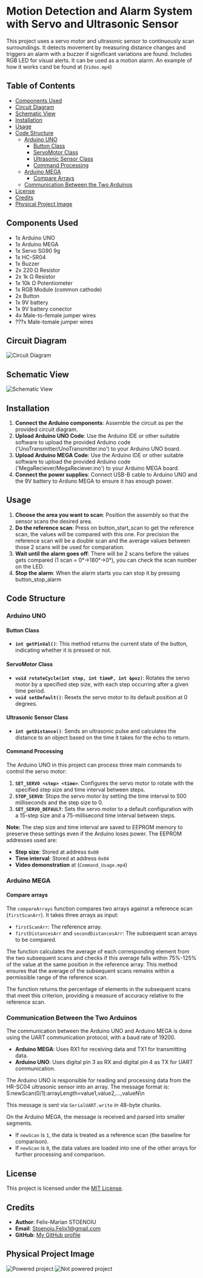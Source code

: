 # Motion Detection and Alarm System with Servo and Ultrasonic Sensor

This project uses a servo motor and ultrasonic sensor to continuously scan surroundings. It detects movement by measuring distance changes and triggers an alarm with a buzzer if significant variations are found. Includes RGB LED for visual alerts. It can be used as a motion alarm. An example of how it works cand be found at (`Video.mp4`)

## Table of Contents
- [Components Used](#components-used)
- [Circuit Diagram](#circuit-diagram)
- [Schematic View](#schematic-view)
- [Installation](#installation)
- [Usage](#usage)
- [Code Structure](#code-structure)
  - [Arduino UNO](#arduino-uno)
    - [Button Class](#button-class)
    - [ServoMotor Class](#servomotor-class)
    - [Ultrasonic Sensor Class](#ultrasonic-sensor-class)
    - [Command Processing](#command-processing)
  - [Arduino MEGA](#arduino-mega)
    - [Compare Arrays](#compare-arrays)
  - [Communication Between the Two Arduinos](#communication-between-the-two-arduinos)
- [License](#license)
- [Credits](#credits)
- [Physical Project Image](#physical-project-image)


## Components Used
- 1x Arduino UNO
- 1x Arduino MEGA
- 1x Servo SG90 9g
- 1x HC-SR04
- 1x Buzzer
- 2x 220 Ω Resistor
- 2x 1k Ω Resistor
- 1x 10k Ω Potentiometer
- 1x RGB Module (common cathode)
- 2x Button
- 1x 9V battery
- 1x 9V battery conector
- 4x Male-to-female jumper wires
- ???x Male-tomale jumper wires

## Circuit Diagram
![Circuit Diagram](Diagrams/Radar_bb.png)

## Schematic View
![Schematic View](Diagrams/Radar_schem.png)

## Installation
1. **Connect the Arduino components**: Assemble the circuit as per the provided circuit diagram.
2. **Upload Arduino UNO Code**: Use the Arduino IDE or other suitable software to upload the provided Arduino code ('UnoTransmitter/UnoTransmitter.ino') to your Arduino UNO board.
3. **Upload Arduino MEGA Code**: Use the Arduino IDE or other suitable software to upload the provided Arduino code ('MegaReciever/MegaReciever.ino') to your Arduino MEGA board.
4. **Connect the power supplies**: Connect USB-B cable to Arduino UNO and the 9V battery to Arduno MEGA to ensure it has enough power.

## Usage
1. **Choose the area you want to scan**: Position the assembly so that the sensor scans the desired area.
2. **Do the reference scan**: Press on button_start_scan to get the reference scan, the values will be compared with this one. 
For precision the reference scan will be a double scan and the average values between those 2 scans will be used for comparation.
3. **Wait until the alarm goes off**: There will be 2 scans before the values gets compared (1 scan = 0°->180°->0°), you can check the scan number on the LED.
4. **Stop the alarm**: When the alarm starts you can stop it by pressing button_stop_alarm

## Code Structure

### Arduino UNO 

#### Button Class

- **`int getPinVal()`**: This method returns the current state of the button, indicating whether it is pressed or not.

#### ServoMotor Class

- **`void rotateCycle(int step, int timeP, int &poz)`**: Rotates the servo motor by a specified step size, with each step occurring after a given time period.
- **`void setDefault()`**: Resets the servo motor to its default position at 0 degrees.

#### Ultrasonic Sensor Class

- **`int getDistance()`**: Sends an ultrasonic pulse and calculates the distance to an object based on the time it takes for the echo to return.

#### Command Processing

The Arduino UNO in this project can process three main commands to control the servo motor:

1. **`SET_SERVO <step> <time>`**: Configures the servo motor to rotate with the specified step size and time interval between steps.
2. **`STOP_SERVO`**: Stops the servo motor by setting the time interval to 500 milliseconds and the step size to 0.
3. **`SET_SERVO_DEFAULT`**: Sets the servo motor to a default configuration with a 15-step size and a 75-millisecond time interval between steps.

**Note:** The step size and time interval are saved to EEPROM memory to preserve these settings even if the Arduino loses power. The EEPROM addresses used are:
- **Step size**: Stored at address `0x00`
- **Time interval**: Stored at address `0x04`
- **Video demonstration** at (`Command_Usage.mp4`) 

### Arduino MEGA
#### Compare arrays
The `compareArrays` function compares two arrays against a reference scan (`firstScanArr`). It takes three arrays as input:

- `firstScanArr`: The reference array.
- `firstDistancesArr` and `secondDistancesArr`: The subsequent scan arrays to be compared.

The function calculates the average of each corresponding element from the two subsequent scans and checks if this average falls within 75%-125% of the value at the same position in the reference array. This method ensures that the average of the subsequent scans remains within a permissible range of the reference scan.

The function returns the percentage of elements in the subsequent scans that meet this criterion, providing a measure of accuracy relative to the reference scan.

### Communication Between the Two Arduinos

The communication between the Arduino UNO and Arduino MEGA is done using the UART communication protocol, with a baud rate of 19200. 

- **Arduino MEGA**: Uses RX1 for receiving data and TX1 for transmitting data.
- **Arduino UNO**: Uses digital pin 3 as RX and digital pin 4 as TX for UART communication.

The Arduino UNO is responsible for reading and processing data from the HR-SC04 ultrasonic sensor into an array. The message format is: S:newScan(0/1):arrayLength=value1,value2,...,valueN\n

This message is sent via `SerialUART.write` in 48-byte chunks.

On the Arduino MEGA, the message is received and parsed into smaller segments. 

- If `newScan` is `1`, the data is treated as a reference scan (the baseline for comparison).
- If `newScan` is `0`, the data values are loaded into one of the other arrays for further processing and comparison.

## License
This project is licensed under the [MIT License](LICENSE).

## Credits
- **Author**: Felix-Marian STOENOIU
- **Email**: Stoenoiu.Felix1@gmail.com
- **GitHub**: [My GitHub profile](https://github.com/FelixMarian)

## Physical Project Image
![Powered project](ProjectPowered.jpeg)
![Not powered project](ProjectNotPowered.jpeg)

